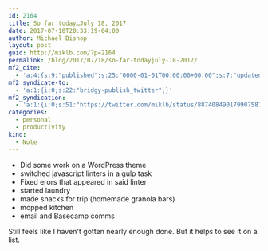 ```yaml
---
id: 2164
title: So far today…July 18, 2017
date: 2017-07-18T20:33:19-04:00
author: Michael Bishop
layout: post
guid: http://miklb.com/?p=2164
permalink: /blog/2017/07/18/so-far-todayjuly-18-2017/
mf2_cite:
  - 'a:4:{s:9:"published";s:25:"0000-01-01T00:00:00+00:00";s:7:"updated";s:25:"0000-01-01T00:00:00+00:00";s:8:"category";a:1:{i:0;s:0:"";}s:6:"author";a:0:{}}'
mf2_syndicate-to:
  - 'a:1:{i:0;s:22:"bridgy-publish_twitter";}'
mf2_syndication:
  - 'a:1:{i:0;s:51:"https://twitter.com/miklb/status/887408490179907587";}'
categories:
  - personal
  - productivity
kind:
  - Note
---
```

* Did some work on a WordPress theme
* switched javascript linters in a gulp task
* Fixed erors that appeared in said linter
* started laundry
* made snacks for trip (homemade granola bars)
* mopped kitchen
* email and Basecamp comms


Still feels like I haven't gotten nearly enough done. But it helps to see it on a list.